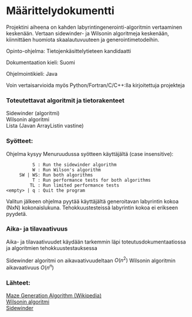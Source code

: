 # Määrittelydokumentti

Projektini aiheena on kahden labyrintingenerointi-algoritmin vertaaminen keskenään.
Vertaan sidewinder- ja Wilsonin algoritmeja keskenään, kiinnittäen huomiota skaalautuvuuteen ja generointimetodeihin.

Opinto-ohjelma: Tietojenkäsittelytieteen kandidaatti

Dokumentaation kieli: Suomi

Ohjelmointikieli: Java

Voin vertaisarvioida myös Python/Fortran/C/C++:lla kirjoitettuja projekteja

### Toteutettavat algoritmit ja tietorakenteet

Sidewinder (algoritmi)  
Wilsonin algoritmi  
Lista (Javan ArrayListin vastine)  


### Syötteet: 

Ohjelma kysyy Menuruudussa syötteen käyttäjältä (case insensitive):


              S : Run the sidewinder algorithm
              W : Run Wilson's algorithm
         SW | WS: Run both algorithms
              T : Run performance tests for both algorithms
             TL : Run limited performance tests    
    <empty> | q : Quit the program


Valitun jälkeen ohjelma pyytää käyttäjältä generoitavan labyrintin kokoa (NxN) kokonaislukuna. 
Tehokkuustesteissä labyrintin kokoa ei erikseen pyydetä.


### Aika- ja tilavaativuus

Aika- ja tilavaativuudet käydään tarkemmin läpi toteutusdokumentaatiossa ja algoritmien tehokkuustestauksessa  

Sidewinder algoritmi on aikavaativuudeltaan $O(n^2)$
Wilsonin algoritmin aikavaativuus $O(n^n)$

### Lähteet:

[Maze Generation Algorithm (Wikipedia)](https://en.wikipedia.org/wiki/Maze_generation_algorithm)  
[Wilsonin algoritmi](https://weblog.jamisbuck.org/2011/1/20/maze-generation-wilson-s-algorithm)  
[Sidewinder](https://weblog.jamisbuck.org/2011/2/3/maze-generation-sidewinder-algorithm.html)  

